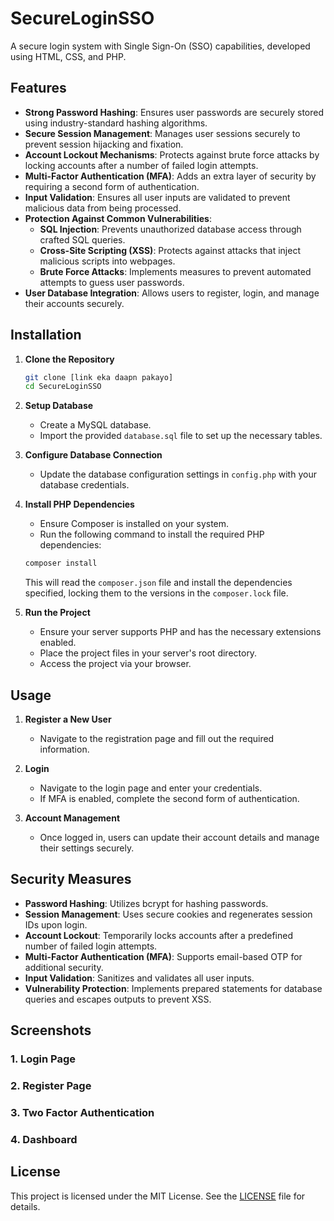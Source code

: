 # SecureLoginSSO

A secure login system with Single Sign-On (SSO) capabilities, developed using HTML, CSS, and PHP.

## Features

- **Strong Password Hashing**: Ensures user passwords are securely stored using industry-standard hashing algorithms.
- **Secure Session Management**: Manages user sessions securely to prevent session hijacking and fixation.
- **Account Lockout Mechanisms**: Protects against brute force attacks by locking accounts after a number of failed login attempts.
- **Multi-Factor Authentication (MFA)**: Adds an extra layer of security by requiring a second form of authentication.
- **Input Validation**: Ensures all user inputs are validated to prevent malicious data from being processed.
- **Protection Against Common Vulnerabilities**:
  - **SQL Injection**: Prevents unauthorized database access through crafted SQL queries.
  - **Cross-Site Scripting (XSS)**: Protects against attacks that inject malicious scripts into webpages.
  - **Brute Force Attacks**: Implements measures to prevent automated attempts to guess user passwords.
- **User Database Integration**: Allows users to register, login, and manage their accounts securely.

## Installation

1. **Clone the Repository**

   ```bash
   git clone [link eka daapn pakayo]
   cd SecureLoginSSO
   ```

2. **Setup Database**

   - Create a MySQL database.
   - Import the provided `database.sql` file to set up the necessary tables.

3. **Configure Database Connection**

   - Update the database configuration settings in `config.php` with your database credentials.

4. **Install PHP Dependencies**

   - Ensure Composer is installed on your system.
   - Run the following command to install the required PHP dependencies:

   ```bash
   composer install
   ```

   This will read the `composer.json` file and install the dependencies specified, locking them to the versions in the `composer.lock` file.

5. **Run the Project**

   - Ensure your server supports PHP and has the necessary extensions enabled.
   - Place the project files in your server's root directory.
   - Access the project via your browser.

## Usage

1. **Register a New User**

   - Navigate to the registration page and fill out the required information.

2. **Login**

   - Navigate to the login page and enter your credentials.
   - If MFA is enabled, complete the second form of authentication.

3. **Account Management**

   - Once logged in, users can update their account details and manage their settings securely.

## Security Measures

- **Password Hashing**: Utilizes bcrypt for hashing passwords.
- **Session Management**: Uses secure cookies and regenerates session IDs upon login.
- **Account Lockout**: Temporarily locks accounts after a predefined number of failed login attempts.
- **Multi-Factor Authentication (MFA)**: Supports email-based OTP for additional security.
- **Input Validation**: Sanitizes and validates all user inputs.
- **Vulnerability Protection**: Implements prepared statements for database queries and escapes outputs to prevent XSS.

## Screenshots

### 1. Login Page



### 2. Register Page



### 3. Two Factor Authentication



### 4. Dashboard



## License

This project is licensed under the MIT License. See the [LICENSE](LICENSE) file for details.
